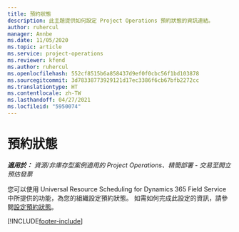 ```yaml
---
title: 預約狀態
description: 此主題提供如何設定 Project Operations 預約狀態的資訊連結。
author: ruhercul
manager: Annbe
ms.date: 11/05/2020
ms.topic: article
ms.service: project-operations
ms.reviewer: kfend
ms.author: ruhercul
ms.openlocfilehash: 552cf8515b6a858437d9ef0f0cbc56f1bd103878
ms.sourcegitcommit: 3d78338773929121d17ec3386f6cb67bfb2272cc
ms.translationtype: HT
ms.contentlocale: zh-TW
ms.lasthandoff: 04/27/2021
ms.locfileid: "5950074"
---
```

# <a name="booking-statuses"></a>預約狀態

_**適用於：** 資源/非庫存型案例適用的 Project Operations、精簡部署 - 交易至開立預估發票_

您可以使用 Universal Resource Scheduling for Dynamics 365 Field Service 中所提供的功能，為您的組織設定預約狀態。 如需如何完成此設定的資訊，請參閱[設定預約狀態](/dynamics365/field-service/set-up-booking-statuses)。


[!INCLUDE[footer-include](../includes/footer-banner.md)]